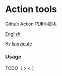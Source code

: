 # Action tools
Github Action 巧用小脚本

[English](https://github.com/lingyicute2323/Action-tools/blob/master/README.md)

By [lingyicute](https://github.com/lingyicute)

### Usage

TODO（ > < ）

